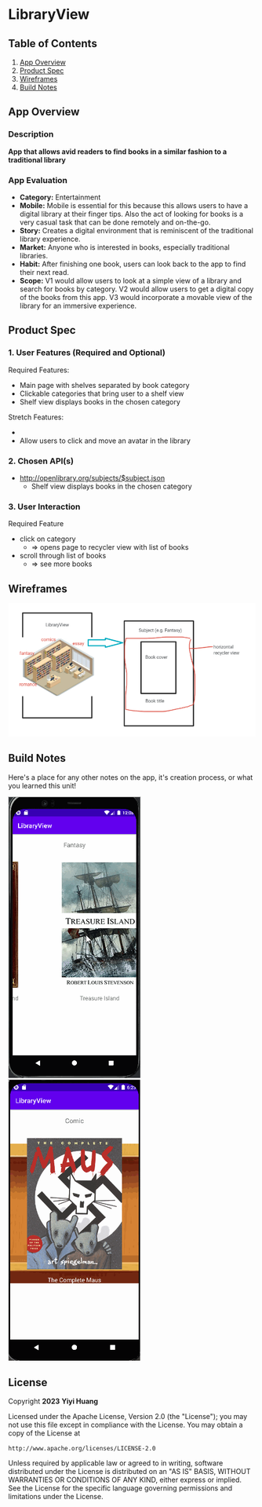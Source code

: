 # **LibraryView**

## Table of Contents

1. [App Overview](#App-Overview)
1. [Product Spec](#Product-Spec)
1. [Wireframes](#Wireframes)
1. [Build Notes](#Build-Notes)

## App Overview

### Description 

**App that allows avid readers to find books in a similar fashion to a traditional library**

### App Evaluation

<!-- Evaluation of your app across the following attributes -->
   - **Category:** Entertainment
   - **Mobile:** Mobile is essential for this because this allows users to have a digital library at their finger tips. Also the act of looking for books is a very casual task that can be done remotely and on-the-go.
   - **Story:** Creates a digital environment that is reminiscent of the traditional library experience.
   - **Market:** Anyone who is interested in books, especially traditional libraries. 
   - **Habit:** After finishing one book, users can look back to the app to find their next read.
   - **Scope:** V1 would allow users to look at a simple view of a library and search for books by category. V2 would allow users to get a digital copy of the books from this app. V3 would incorporate a movable view of the library for an immersive experience.

## Product Spec

### 1. User Features (Required and Optional)

Required Features:

- Main page with shelves separated by book category
- Clickable categories that bring user to a shelf view
- Shelf view displays books in the chosen category

Stretch Features:

- 
- Allow users to click and move an avatar in the library

### 2. Chosen API(s)

- http://openlibrary.org/subjects/$subject.json
  - Shelf view displays books in the chosen category

### 3. User Interaction

Required Feature

- click on category
  - => opens page to recycler view with list of books
- scroll through list of books
  - => see more books

## Wireframes

<!-- Add picture of your hand sketched wireframes in this section -->
<img src="LibraryView_wireframe.png" width=600>


## Build Notes

Here's a place for any other notes on the app, it's creation 
process, or what you learned this unit!  

![demo1](libraryview_demo1.gif)
![demo2](libraryview_demo2.gif)

## License

Copyright **2023** **Yiyi Huang**

Licensed under the Apache License, Version 2.0 (the "License");
you may not use this file except in compliance with the License.
You may obtain a copy of the License at

    http://www.apache.org/licenses/LICENSE-2.0

Unless required by applicable law or agreed to in writing, software
distributed under the License is distributed on an "AS IS" BASIS,
WITHOUT WARRANTIES OR CONDITIONS OF ANY KIND, either express or implied.
See the License for the specific language governing permissions and
limitations under the License.
